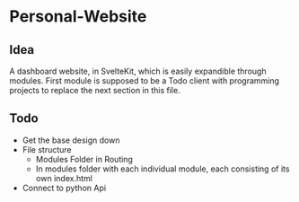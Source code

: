 # Personal-Website

## Idea
A dashboard website, in SvelteKit, which is easily expandible through modules.
First module is supposed to be a Todo client with programming projects to replace the next section in this file.

## Todo
- Get the base design down
- File structure
  - Modules Folder in Routing 
  - In modules folder with each individual module, each consisting of its own index.html
- Connect to python Api
